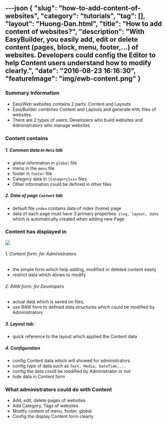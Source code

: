 ---json
{
    "slug": "how-to-add-content-of-websites",
    "category": "tutorials",
    "tag": [],
    "layout": "Huong-Dan.html",
    "title": "How to add content of websites?",
    "description": "With EasyBuilder, you easily add, edit or delete content (pages, block, menu, footer,...) of websites. Developers could config the Editor to help Content users understand how to modify clearly.",
    "date": "2016-08-23 16:16:30",
    "featureImage": "img/ewb-content.png"
}
---
### Summary Information
  + EasyWeb websites contains 2 parts:  Content and Layouts
  + EasyBuilder combines Content and Layouts and generate ```HTML``` files of websites.
  + There are 2 types of users: Developers who build websites and Administrators who manage websites

### Content contains
  ##### 1. Common data in ```Meta``` tab
+ global information in ```global``` file
+ menu in the ```menu``` file
+ footer in ```footer``` file
+ Category data in  ```[Category]xxx``` files
+ Other information could be defined in other files
			
 ##### 2. Data of page ```Content``` tab
* default file ```index```  contains data of index (home) page
* data of each page must have 3 primary properties:  ```slug, layout, date``` which is automatically created when adding new Page
  
### Content has displayed in 
  ![](https://easywebhub.com/img/ewh-config.png)
###### 1. Content form: for Administrators
   + the simple form which help adding, modified or deleted content easily
   + restrict data which allows to modify

###### 2: RAW form: for Developers
   + actual data which is saved on files,
   + use RAW form to defined data structures which could be modified by Administrators

##### 3. Layout tab: 
   + quick reference to the layout which applied the Content data
 
##### 4. Configuration
   + config Content data which will showed for administrators
   + config type of data such as ```Text, Media, DateTime,...```
   + config the data could be modified by Administrator or not
   + hide data  in Content form
      
### What administrators could do with Content
  + Add, edit, delete pages of websites
  + Add Category, Tags of websites
  + Modify content of menu, footer, global 
  + Config the display Content form clearly